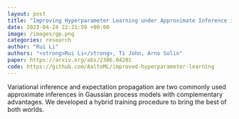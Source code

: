 ```yaml
---
layout: post
title: "Improving Hyperparameter Learning under Approximate Inference in Gaussian Process Models, ICML 2023"
date: 2023-04-24 22:21:59 +00:00
image: /images/gp.png
categories: research
author: "Rui Li"
authors: "<strong>Rui Li</strong>, Ti John, Arno Solin"
paper: https://arxiv.org/abs/2306.04201
code: https://github.com/AaltoML/improved-hyperparameter-learning
---
```

Variational inference and expectation propagation are two commonly used approximate inferences in Gaussian process models with complementary advantages. We developed a hybrid training procedure to bring the best of both worlds.
